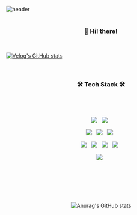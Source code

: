 ![header](https://capsule-render.vercel.app/api?text=haeburney&animation=fadeIn&height=200&color=7092be&fontSize=50)
<br><br><h3 align="center"><b>👋 Hi! there!</b></h3>
<br/>

<div align="center>
  [![Hits](https://hits.seeyoufarm.com/api/count/incr/badge.svg?url=https%3A%2F%2Fgithub.com%2Fhaeburney&count_bg=%237092BE&title_bg=%23545555&icon=&icon_color=%23E7E7E7&title=hits&edge_flat=false)](https://hits.seeyoufarm.com)
</div>
  
#

<div align="center">

[![Velog's GitHub stats](https://velog-readme-stats.vercel.app/api?name=dovnaldisn)](https://github.com/dovnaldisn/velog-readme-stats)<br><br><br>
</div>

<h3 align="center"><b>🛠 Tech Stack 🛠</b></h3>

#

<br>
<p align="center"> 
  <img src="https://img.shields.io/badge/HTML5-E34F26?style=flat-square&logo=HTML5&logoColor=white"/></a> &nbsp;
  <img src="https://img.shields.io/badge/CSS3-1572B6?style=flat-square&logo=CSS3&logoColor=white"/></a> &nbsp;  
  <br>
</p>

<p align="center"> 
  <img src="https://img.shields.io/badge/C-004482?style=flat-square&logo=C&logoColor=white"/></a> &nbsp;
  <img src="https://img.shields.io/badge/Java-007376?style=flat-square&logo=Java&logoColor=white"/></a> &nbsp;
  <img src="https://img.shields.io/badge/Spring Boot-6DB33F?style=flat-square&logo=SpringBoot&logoColor=white"/></a> &nbsp;
  <br>
</p>

<p align="center"> 
  <img src="https://img.shields.io/badge/JavaScript-F7DF1E?style=flat-square&logo=JavaScript&logoColor=white"/></a> &nbsp;
  <img src="https://img.shields.io/badge/React-61DAFB?style=flat-square&logo=React&logoColor=white"/></a> &nbsp;
  <img src="https://img.shields.io/badge/Jquery-0769AD?style=flat-square&logo=Jquery&logoColor=white"/></a> &nbsp;
  <img src="https://img.shields.io/badge/Vue.js-4FC08D?style=flat-square&logo=Vue.js&logoColor=white"/></a> &nbsp;
  <br>
</p>

<p align="center"> 
  <img src="https://img.shields.io/badge/Oracle-F80000?style=flat-square&logo=Oracle&logoColor=white"/></a> &nbsp;
</p> <br><br>



<br><br><p align="center">
![Anurag's GitHub stats](https://github-readme-stats.vercel.app/api?username=haeburney&show_icons=true&theme=nord)
<!-- ![Top Langs](https://github-readme-stats.vercel.app/api/top-langs/?username=haeburney&layout=compact&theme=nord) !--> </p> <br><br><br>



<!--
**haeburney/haeburney** is a ✨ _special_ ✨ repository because its `README.md` (this file) appears on your GitHub profile.

Here are some ideas to get you started:

- 🔭 I’m currently working on ....
- 🌱 I’m currently learning ...
- 👯 I’m looking to collaborate on ...
- 🤔 I’m looking for help with ...
- 💬 Ask me about ...
- 📫 How to reach me: ...
- 😄 Pronouns: ...
- ⚡ Fun fact: ...
-->
